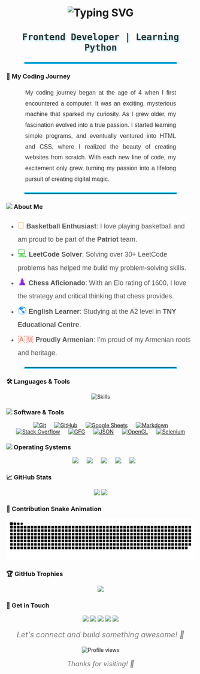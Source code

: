 <h1 align="center">
  <img src="https://readme-typing-svg.demolab.com/?font=Fira+Code&size=36&duration=3000&pause=1000&color=00BFFF&center=true&vCenter=true&width=500&height=70&lines=Hello+%F0%9F%91%8B%2C+I'm+Edmonus;Frontend+Developer;Learning+Python+%F0%9F%90%8D" alt="Typing SVG" />
</h1>

<h3 align="center" style="font-family: 'Fira Code', monospace; color: #333333; font-size: 24px; text-shadow: 2px 2px 5px rgba(0, 191, 255, 0.4);">
  Frontend Developer | Learning Python
</h3>

<hr style="border: 2px solid #00BFFF; width: 80%; margin: 20px auto;"/>

### 🧒 My Coding Journey

<p align="justify" style="font-size: 16px; color: #333; line-height: 1.8; text-align: justify; margin: 20px auto; width: 80%; font-family: 'Arial', sans-serif;">
  My coding journey began at the age of 4 when I first encountered a computer. It was an exciting, mysterious machine that sparked my curiosity. As I grew older, my fascination evolved into a true passion. I started learning simple programs, and eventually ventured into HTML and CSS, where I realized the beauty of creating websites from scratch. With each new line of code, my excitement only grew, turning my passion into a lifelong pursuit of creating digital magic.
</p>

<hr style="border: 2px solid #00BFFF; width: 80%; margin: 20px auto;"/>

### <img src = "https://i.pinimg.com/originals/3f/7e/4e/3f7e4eff7c96e9fe4b8b4b1ff3f7bdb5.gif" width = 6.5%> About Me

<ul style="font-size: 18px; color: #555; line-height: 1.8; font-family: 'Arial', sans-serif;">
  <li><span style="font-size: 24px; color: #FF8C00;">🏀</span> <strong>Basketball Enthusiast</strong>: I love playing basketball and am proud to be part of the <strong>Patriot</strong> team.</li>
  <li><span style="font-size: 24px; color: #32CD32;">💻</span> <strong>LeetCode Solver</strong>: Solving over 30+ LeetCode problems has helped me build my problem-solving skills.</li>
  <li><span style="font-size: 24px; color: #8A2BE2;">♟️</span> <strong>Chess Aficionado</strong>: With an Elo rating of 1600, I love the strategy and critical thinking that chess provides.</li>
  <li><span style="font-size: 24px; color: #1E90FF;">🌎</span> <strong>English Learner</strong>: Studying at the A2 level in <strong>TNY Educational Centre</strong>.</li>
  <li><span style="font-size: 24px; color: #FF6347;">🇦🇲</span> <strong>Proudly Armenian</strong>: I’m proud of my Armenian roots and heritage.</li>
</ul>

<hr style="border: 2px solid #00BFFF; width: 80%; margin: 20px auto;"/>

### 🛠️ Languages & Tools

<div align="center">
  <img src="https://skillicons.dev/icons?i=html,css,js,python,github,vscode" alt="Skills"/>
</div>

### <img src="https://github.com/7oSkaaa/7oSkaaa/blob/main/Images/Software_Tools.gif?raw=true" width=5%> Software & Tools
<p align="center">
  &emsp;
    <a href="#"><img alt="Git" src="https://img.shields.io/badge/Git%20-%23F05033.svg?style=plastic&logo=git&logoColor=white"></a>
  &emsp;
    <a href="#"><img alt="GitHub" src="https://img.shields.io/badge/github-%23181717.svg?style=plastic&logo=github&logoColor=white"></a>
  &emsp;
    <a href="#"><img alt="Google Sheets" src="https://img.shields.io/badge/Google%20Sheets%20-%2334A853.svg?style=plastic&logo=google%20sheets&logoColor=white"></a>
  &emsp;
    <a href="#"><img alt="Markdown" src="https://img.shields.io/badge/Markdown-000000?style=plastic&logo=markdown&logoColor=white"></a>
  &emsp;
    <a href="#"><img alt="Stack Overflow" src="https://img.shields.io/badge/-Stack%20Overflow-FE7A16?style=plastic&logo=stack-overflow&logoColor=white"></a>
  &emsp;
    <a href="#"><img alt="GFG" src="https://img.shields.io/badge/geeksforgeeks-%230F9D58.svg?style=plastic&logo=geeksforgeeks&logoColor=white"></a>
  &emsp;
    <a href="#"><img alt="JSON" src="https://img.shields.io/badge/json-%23000000.svg?style=plastic&logo=json&logoColor=white"></a>
  &emsp;
    <a href="#"><img alt="OpenGL" src="https://img.shields.io/badge/opengl-%235586A4.svg?style=plastic&logo=opengl&logoColor=white"></a>
  &emsp;
    <a href="#"><img alt="Selenium" src="https://img.shields.io/badge/selenium-%2343B02A.svg?&style=plastic&logo=selenium&logoColor=white"></a>
</p>

### <img src = "https://github.com/7oSkaaa/7oSkaaa/blob/main/Images/OS.gif?raw=true" width=5%> Operating Systems
<p align="center">
  &emsp;
    <a href="#"><img src="https://img.shields.io/badge/Linux-FCC624?style=plastic&logo=linux&logoColor=black"></a>
  &emsp;
    <a href="#"><img src="https://img.shields.io/badge/Ubuntu-E95420?style=plastic&logo=ubuntu&logoColor=white"></a>
  &emsp;
    <a href="#"><img src="https://img.shields.io/badge/Windows-0078D6?style=plastic&logo=windows&logoColor=white"></a>
  &emsp;
    <a href="#"><img src="https://img.shields.io/badge/pop!_os-%2348B9C7.svg?style=plastic&&logo=pop!_os&logoColor=white" /></a>
  &emsp;
    <a href="#"><img src="https://img.shields.io/badge/manjaro-%2335BF5C.svg?&style=plastic&logo=manjaro&logoColor=white" /></a>
</p>

### 📈 GitHub Stats
<div align="center">
  <img width="390" src="https://github-readme-stats.vercel.app/api?username=Edmonas2011&show_icons=true&theme=react&border_radius=10" />
  <img width="325" src="https://github-readme-stats.vercel.app/api/top-langs/?username=Edmonas2011&layout=compact&theme=react&border_radius=10" />
</div>

### 🐍 Contribution Snake Animation
<div align="center">
  <picture>
    <source media="(prefers-color-scheme: dark)" srcset="https://raw.githubusercontent.com/platane/snk/output/github-contribution-grid-snake-dark.svg">
    <source media="(prefers-color-scheme: light)" srcset="https://raw.githubusercontent.com/platane/snk/output/github-contribution-grid-snake.svg">
    <img alt="github contribution grid snake animation" src="https://raw.githubusercontent.com/platane/snk/output/github-contribution-grid-snake.svg"/>
  </picture>
</div>

### 🏆 GitHub Trophies
<div align="center">
  <img src="https://github-profile-trophy.vercel.app/?username=Edmonas2011&theme=onedark&no-frame=true&no-bg=true&margin-w=4" />
</div>

### 📩 Get in Touch
<div align="center">
  <a href="https://t.me/edmonaseyann"><img src="https://img.shields.io/badge/Telegram-2CA5E0?style=for-the-badge&logo=telegram&logoColor=white"/></a>
  <a href="https://www.instagram.com/111_.ase7aann/"><img src="https://img.shields.io/badge/Instagram-E4405F?style=for-the-badge&logo=instagram&logoColor=white"/></a>
  <a href="mailto:aseyanedmon2011@gmail.com"><img src="https://img.shields.io/badge/Gmail-333333?style=for-the-badge&logo=gmail&logoColor=red"/></a>
  <a href="https://snapchat.com/add/edmonaseyann"><img src="https://img.shields.io/badge/Snapchat-FFFC00?style=for-the-badge&logo=snapchat&logoColor=black"/></a>
  <a href="https://github.com/Edmonas2011"><img src="https://img.shields.io/badge/GitHub-181717?style=for-the-badge&logo=github&logoColor=white"/></a>
</div>

<p align="center" style="font-size: 20px; color: #777; margin-top: 20px;">
  <i>Let's connect and build something awesome! 🚀</i>
</p>

<div align="center">
  <img src="https://komarev.com/ghpvc/?username=Edmonas2011&color=blue" alt="Profile views" />
</div>

<p align="center" style="font-size: 18px; color: #777;">
  <i>Thanks for visiting! 🌟</i>
</p>
